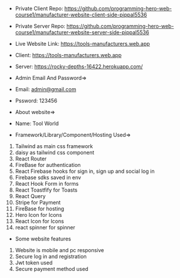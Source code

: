 * Private Client Repo: https://github.com/programming-hero-web-course1/manufacturer-website-client-side-pippal5536
* Private Server Repo: https://github.com/programming-hero-web-course1/manufacturer-website-server-side-pippal5536

* Live Website Link: https://tools-manufacturers.web.app
* Client: https://tools-manufacturers.web.app
* Server:  https://rocky-depths-16422.herokuapp.com/

* Admin Email And Password=>
 * Email: admin@gmail.com
 * Pssword: 123456


* About website=>
* Name: Tool World
* Framework/Library/Component/Hosting Used=>

1) Tailwind  as main css framework
2) daisy  as tailwind css component
3) React Router  
4) FireBase  for authentication
5) React Firebase hooks  for sign in, sign up and social log in
6) Firebase sdks saved in env
7) React Hook Form  in forms
8) React Toastfify  for Toasts
9) React Query 
10) Stripe for Payment
11) FireBase  for hosting
12) Hero Icon for Icons
13) React Icon for Icons
14) react spinner for spinner


* Some website features
1) Website is mobile and pc responsive
2) Secure log in and registration
3) Jwt token used
4) Secure payment method used